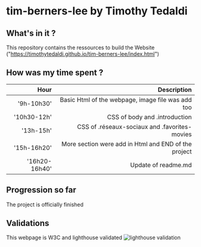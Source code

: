 # tim-berners-lee by Timothy Tedaldi

## What's in it ?

This repository contains the ressources to build the Website ("https://timothytedaldi.github.io/tim-berners-lee/index.html") 

## How was my time spent ?

| Hour | Description |
|-------:| -----------:|
|'9h-10h30'| Basic Html of the webpage, image file was add too |
|'10h30-12h'| CSS of body and .introduction |
|'13h-15h'| CSS of .réseaux-sociaux and .favorites-movies |
|'15h-16h20'| More section were add in Html and END of the project |
|'16h20-16h40'| Update of readme.md |

## Progression so far

The project is officially finished

## Validations

This webpage is W3C and lighthouse validated
![lighthouse validation](https://github.com/TimothyTedaldi/tim-berners-lee/image/lightousevalidated.png "lighthouse validation")
